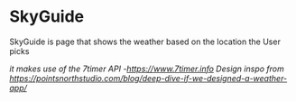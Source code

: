 # SkyGuide

SkyGuide is page that shows the weather based on the location the User picks

*it makes use of the 7timer API -https://www.7timer.info*
*Design inspo from https://pointsnorthstudio.com/blog/deep-dive-if-we-designed-a-weather-app/*
